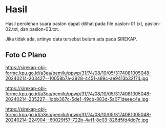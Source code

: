 # Hasil

Hasil perolehan suara paslon dapat dilihat pada file paslon-01.txt, paslon-02.txt, dan paslon-03.txt.

Jika tidak ada, artinya data tersebut belum ada pada SIREKAP.

## Foto C Plano

https://sirekap-obj-formc.kpu.go.id/a3ea/pemilu/ppwp/31/74/08/10/05/3174081005048-20240214-203427--10058b7a-3928-4451-a89c-ae9413b32f74.jpg

https://sirekap-obj-formc.kpu.go.id/a3ea/pemilu/ppwp/31/74/08/10/05/3174081005048-20240214-235227--1dbb367c-5de1-49cb-883d-5a071deeec4e.jpg

https://sirekap-obj-formc.kpu.go.id/a3ea/pemilu/ppwp/31/74/08/10/05/3174081005048-20240214-224904--60029f57-722b-4ef1-8c03-826d5fd4dd7c.jpg
